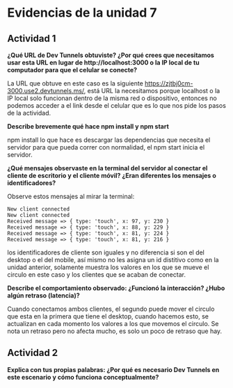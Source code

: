 
# Evidencias de la unidad 7

## Actividad 1

**¿Qué URL de Dev Tunnels obtuviste? ¿Por qué crees que necesitamos usar esta URL en lugar de http://localhost:3000 o la IP local de tu computador para que el celular se conecte?**

La URL que obtuve en este caso es la siguiente https://zjtbj0cm-3000.use2.devtunnels.ms/, está URL la necesitamos porque localhost o la IP local solo funcionan dentro de la misma red o dispositivo, entonces no podemos acceder a el link desde el celular que es lo que nos pide los pasos de la actividad.

**Describe brevemente qué hace npm install y npm start**

npm install lo que hace es descargar las dependencias que necesita el servidor para que pueda correr con normalidad, el npm start inicia el servidor.

**¿Qué mensajes observaste en la terminal del servidor al conectar el cliente de escritorio y el cliente móvil? ¿Eran diferentes los mensajes o identificadores?**

Observe estos mensajes al mirar la terminal:

```
New client connected
New client connected
Received message => { type: 'touch', x: 97, y: 230 }
Received message => { type: 'touch', x: 88, y: 229 }
Received message => { type: 'touch', x: 81, y: 224 }
Received message => { type: 'touch', x: 81, y: 216 }
```

los identificadores de cliente son iguales y no diferencia si son el del desktop o el del mobile, así mismo no les asigna un id distitivo como en la unidad anterior, solamente muestra los valores en los que se mueve el circulo en este caso y los clientes que se acaban de conectar.

**Describe el comportamiento observado: ¿Funcionó la interacción? ¿Hubo algún retraso (latencia)?** 

Cuando conectamos ambos clientes, el segundo puede mover el circulo que esta en la primera que tiene el desktop, cuando hacemos esto, se actualizan en cada momento los valores a los que movemos el circulo. Se nota un retraso pero no afecta mucho, es solo un poco de retraso que hay.

## Actividad 2

**Explica con tus propias palabras: ¿Por qué es necesario Dev Tunnels en este escenario y cómo funciona conceptualmente?**








